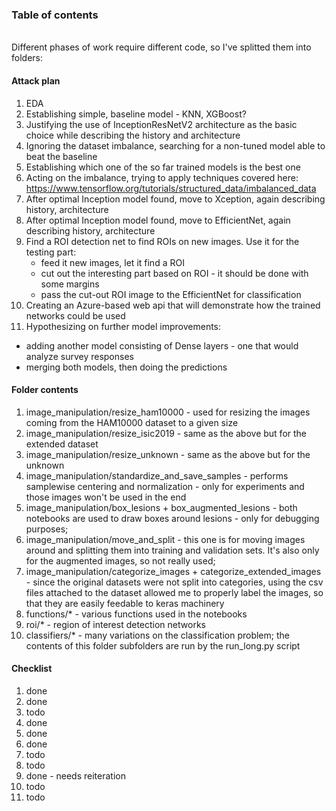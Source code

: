 <h3>Table of contents</h3>
<br />
Different phases of work require different code, so I've splitted them into folders:

<h4>Attack plan</h4>

1. EDA
2. Establishing simple, baseline model - KNN, XGBoost?
3. Justifying the use of InceptionResNetV2 architecture as the basic choice while describing the history and architecture
4. Ignoring the dataset imbalance, searching for a non-tuned model able to beat the baseline
5. Establishing which one of the so far trained models is the best one
6. Acting on the imbalance, trying to apply techniques covered here: https://www.tensorflow.org/tutorials/structured_data/imbalanced_data
7. After optimal Inception model found, move to Xception, again describing history, architecture
8. After optimal Inception model found, move to EfficientNet, again describing history, architecture
9. Find a ROI detection net to find ROIs on new images. Use it for the testing part:
   - feed it new images, let it find a ROI
   - cut out the interesting part based on ROI - it should be done with some margins
   - pass the cut-out ROI image to the EfficientNet for classification
10. Creating an Azure-based web api that will demonstrate how the trained networks could be used
11. Hypothesizing on further model improvements:
   - adding another model consisting of Dense layers - one that would analyze survey responses
   - merging both models, then doing the predictions

<h4>Folder contents</h4>

1. image_manipulation/resize_ham10000 - used for resizing the images coming from the HAM10000 dataset to a given size
2. image_manipulation/resize_isic2019 - same as the above but for the extended dataset
3. image_manipulation/resize_unknown - same as the above but for the unknown
4. image_manipulation/standardize_and_save_samples - performs samplewise centering and normalization - only for 
   experiments and those images won't be used in the end
5. image_manipulation/box_lesions + box_augmented_lesions - both notebooks are used to draw boxes around lesions - 
   only for debugging purposes;
6. image_manipulation/move_and_split - this one is for moving images around and splitting them into
   training and validation sets. It's also only for the augmented images, so not really used;
7. image_manipulation/categorize_images + categorize_extended_images - since the original datasets were not split
   into categories, using the csv files attached to the dataset allowed me to properly label the images, so that
   they are easily feedable to keras machinery
8. functions/* - various functions used in the notebooks
9. roi/* - region of interest detection networks
10. classifiers/* - many variations on the classification problem; the contents of this folder subfolders are run by the 
    run_long.py script

<h4>Checklist</h4>

1. done
2. done
3. todo
4. done
5. done
6. done
7. todo
8. todo
9. done - needs reiteration
10. todo
11. todo